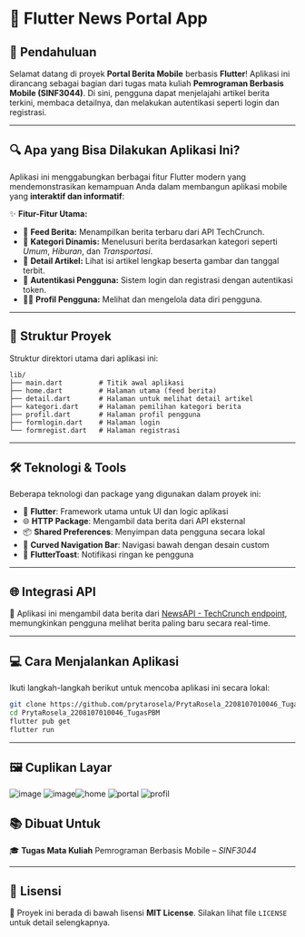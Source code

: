 # 📰 Flutter News Portal App

## 🚀 Pendahuluan

Selamat datang di proyek **Portal Berita Mobile** berbasis **Flutter**!
Aplikasi ini dirancang sebagai bagian dari tugas mata kuliah **Pemrograman Berbasis Mobile (SINF3044)**. Di sini, pengguna dapat menjelajahi artikel berita terkini, membaca detailnya, dan melakukan autentikasi seperti login dan registrasi.

---

## 🔍 Apa yang Bisa Dilakukan Aplikasi Ini?

Aplikasi ini menggabungkan berbagai fitur Flutter modern yang mendemonstrasikan kemampuan Anda dalam membangun aplikasi mobile yang **interaktif dan informatif**:

✨ **Fitur-Fitur Utama:**

* 📰 **Feed Berita:** Menampilkan berita terbaru dari API TechCrunch.
* 🧭 **Kategori Dinamis:** Menelusuri berita berdasarkan kategori seperti *Umum*, *Hiburan*, dan *Transportasi*.
* 📖 **Detail Artikel:** Lihat isi artikel lengkap beserta gambar dan tanggal terbit.
* 🔐 **Autentikasi Pengguna:** Sistem login dan registrasi dengan autentikasi token.
* 🙋‍♂️ **Profil Pengguna:** Melihat dan mengelola data diri pengguna.

---

## 🧱 Struktur Proyek

Struktur direktori utama dari aplikasi ini:

```
lib/
├── main.dart         # Titik awal aplikasi
├── home.dart         # Halaman utama (feed berita)
├── detail.dart       # Halaman untuk melihat detail artikel
├── kategori.dart     # Halaman pemilihan kategori berita
├── profil.dart       # Halaman profil pengguna
├── formlogin.dart    # Halaman login
└── formregist.dart   # Halaman registrasi
```

---

## 🛠️ Teknologi & Tools

Beberapa teknologi dan package yang digunakan dalam proyek ini:

* 💙 **Flutter**: Framework utama untuk UI dan logic aplikasi
* 🌐 **HTTP Package**: Mengambil data berita dari API eksternal
* 📦 **Shared Preferences**: Menyimpan data pengguna secara lokal
* 🌈 **Curved Navigation Bar**: Navigasi bawah dengan desain custom
* 🍞 **FlutterToast**: Notifikasi ringan ke pengguna

---

## 🌐 Integrasi API

🔗 Aplikasi ini mengambil data berita dari [NewsAPI - TechCrunch endpoint](https://newsapi.org/), memungkinkan pengguna melihat berita paling baru secara real-time.

---

## 💻 Cara Menjalankan Aplikasi

Ikuti langkah-langkah berikut untuk mencoba aplikasi ini secara lokal:

```bash
git clone https://github.com/prytarosela/PrytaRosela_2208107010046_TugasPBM.git
cd PrytaRosela_2208107010046_TugasPBM
flutter pub get
flutter run
```

---

## 🖼️ Cuplikan Layar

![image](https://github.com/user-attachments/assets/55e62ec6-49bc-4b2e-9168-42f2592e35fe) ![image](https://github.com/user-attachments/assets/d6b236b3-3a97-4eb8-9034-6f6df0ff5773)![home](https://github.com/user-attachments/assets/e4b99a66-0d6b-4111-8b0b-db1c985f6097) ![portal](https://github.com/user-attachments/assets/1342996a-8db8-49a8-8cdb-e9ea39e2562c) ![profil](https://github.com/user-attachments/assets/20e48049-b381-441a-93df-b3e10bb205ef)


## 📚 Dibuat Untuk

🎓 **Tugas Mata Kuliah**
Pemrograman Berbasis Mobile – *SINF3044*

---

## 📄 Lisensi

📝 Proyek ini berada di bawah lisensi **MIT License**. Silakan lihat file `LICENSE` untuk detail selengkapnya.
